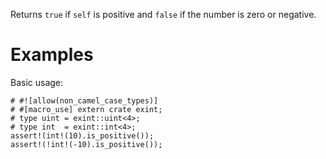 Returns `true` if `self` is positive and `false` if the number is zero or negative.

# Examples

Basic usage:

```
# #![allow(non_camel_case_types)]
# #[macro_use] extern crate exint;
# type uint = exint::uint<4>;
# type int  = exint::int<4>;
assert!(int!(10).is_positive());
assert!(!int!(-10).is_positive());
```
